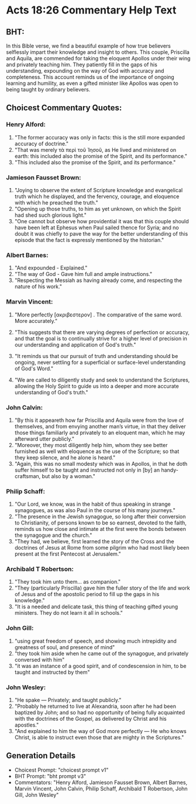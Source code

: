 # Acts 18:26 Commentary Help Text

## BHT:
In this Bible verse, we find a beautiful example of how true believers selflessly impart their knowledge and insight to others. This couple, Priscilla and Aquila, are commended for taking the eloquent Apollos under their wing and privately teaching him. They patiently fill in the gaps of his understanding, expounding on the way of God with accuracy and completeness. This account reminds us of the importance of ongoing learning and humility, as even a gifted minister like Apollos was open to being taught by ordinary believers.

## Choicest Commentary Quotes:
### Henry Alford:
1. "The former accuracy was only in facts: this is the still more expanded accuracy of doctrine."
2. "That was merely τὰ περὶ τοῦ Ἰησοῦ, as He lived and ministered on earth: this included also the promise of the Spirit, and its performance."
3. "This included also the promise of the Spirit, and its performance."

### Jamieson Fausset Brown:
1. "Joying to observe the extent of Scripture knowledge and evangelical truth which he displayed, and the fervency, courage, and eloquence with which he preached the truth."
2. "Opening up those truths, to him as yet unknown, on which the Spirit had shed such glorious light."
3. "One cannot but observe how providential it was that this couple should have been left at Ephesus when Paul sailed thence for Syria; and no doubt it was chiefly to pave the way for the better understanding of this episode that the fact is expressly mentioned by the historian."

### Albert Barnes:
1. "And expounded - Explained."
2. "The way of God - Gave him full and ample instructions."
3. "Respecting the Messiah as having already come, and respecting the nature of his work."

### Marvin Vincent:
1. "More perfectly [ακριβεστερον] . The comparative of the same word. More accurately."

2. "This suggests that there are varying degrees of perfection or accuracy, and that the goal is to continually strive for a higher level of precision in our understanding and application of God's truth."

3. "It reminds us that our pursuit of truth and understanding should be ongoing, never settling for a superficial or surface-level understanding of God's Word."

4. "We are called to diligently study and seek to understand the Scriptures, allowing the Holy Spirit to guide us into a deeper and more accurate understanding of God's truth."

### John Calvin:
1. "By this it appeareth how far Priscilla and Aquila were from the love of themselves, and from envying another man’s virtue, in that they deliver those things familiarly and privately to an eloquent man, which he may afterward utter publicly." 
2. "Moreover, they most diligently help him, whom they see better furnished as well with eloquence as the use of the Scripture; so that they keep silence, and he alone is heard." 
3. "Again, this was no small modesty which was in Apollos, in that he doth suffer himself to be taught and instructed not only in [by] an handy-craftsman, but also by a woman."

### Philip Schaff:
1. "Our Lord, we know, was in the habit of thus speaking in strange synagogues, as was also Paul in the course of his many journeys."
2. "The presence in the Jewish synagogue, so long after their conversion to Christianity, of persons known to be so earnest, devoted to the faith, reminds us how close and intimate at the first were the bonds between the synagogue and the church."
3. "They had, we believe, first learned the story of the Cross and the doctrines of Jesus at Rome from some pilgrim who had most likely been present at the first Pentecost at Jerusalem."

### Archibald T Robertson:
1. "They took him unto them... as companion." 
2. "They (particularly Priscilla) gave him the fuller story of the life and work of Jesus and of the apostolic period to fill up the gaps in his knowledge." 
3. "It is a needed and delicate task, this thing of teaching gifted young ministers. They do not learn it all in schools."

### John Gill:
1. "using great freedom of speech, and showing much intrepidity and greatness of soul, and presence of mind"
2. "they took him aside when he came out of the synagogue, and privately conversed with him"
3. "it was an instance of a good spirit, and of condescension in him, to be taught and instructed by them"

### John Wesley:
1. "He spake — Privately; and taught publicly."
2. "Probably he returned to live at Alexandria, soon after he had been baptized by John; and so had no opportunity of being fully acquainted with the doctrines of the Gospel, as delivered by Christ and his apostles."
3. "And explained to him the way of God more perfectly — He who knows Christ, is able to instruct even those that are mighty in the Scriptures."


## Generation Details
- Choicest Prompt: "choicest prompt v1"
- BHT Prompt: "bht prompt v3"
- Commentators: "Henry Alford, Jamieson Fausset Brown, Albert Barnes, Marvin Vincent, John Calvin, Philip Schaff, Archibald T Robertson, John Gill, John Wesley"
